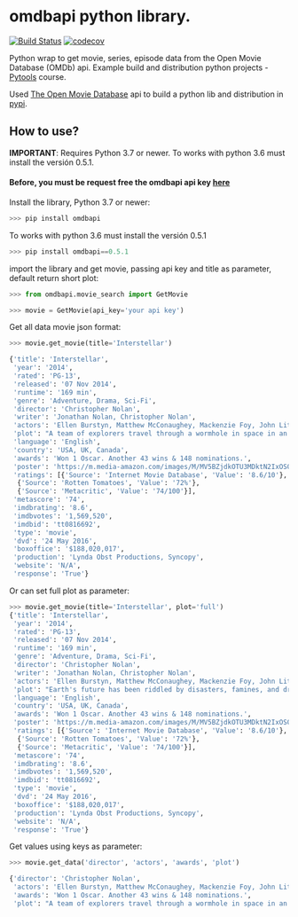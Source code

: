# omdbapi python library.
[![Build Status](https://travis-ci.org/dubirajara/omdbapi.svg?branch=master)](https://travis-ci.org/dubirajara/omdbapi)
[![codecov](https://codecov.io/gh/dubirajara/omdbapi/branch/master/graph/badge.svg)](https://codecov.io/gh/dubirajara/omdbapi)

Python wrap to get movie, series, episode data from the Open Movie Database (OMDb) api.
Example build and distribution python projects - [Pytools](http://www.python.pro.br) course.

Used [The Open Movie Database](http://www.omdbapi.com) api to build a python lib and distribution in [pypi](https://pypi.org/project/omdbapi/).

## How to use? 

**IMPORTANT**: Requires Python 3.7 or newer. To works with python 3.6 must install the versión 0.5.1.

#### Before, you must be request free the omdbapi api key [here](http://www.omdbapi.com/apikey.aspx)

Install the library, Python 3.7 or newer:
```python
>>> pip install omdbapi
```
To works with python 3.6 must install the versión 0.5.1
```python
>>> pip install omdbapi==0.5.1
```

import the library and get movie, passing api key and title as parameter, default return short plot:
```python
>>> from omdbapi.movie_search import GetMovie

>>> movie = GetMovie(api_key='your api key')
```

Get all data movie json format:
```python
>>> movie.get_movie(title='Interstellar')

{'title': 'Interstellar',
 'year': '2014',
 'rated': 'PG-13',
 'released': '07 Nov 2014',
 'runtime': '169 min',
 'genre': 'Adventure, Drama, Sci-Fi',
 'director': 'Christopher Nolan',
 'writer': 'Jonathan Nolan, Christopher Nolan',
 'actors': 'Ellen Burstyn, Matthew McConaughey, Mackenzie Foy, John Lithgow',
 'plot': "A team of explorers travel through a wormhole in space in an attempt to ensure humanity's survival.",
 'language': 'English',
 'country': 'USA, UK, Canada',
 'awards': 'Won 1 Oscar. Another 43 wins & 148 nominations.',
 'poster': 'https://m.media-amazon.com/images/M/MV5BZjdkOTU3MDktN2IxOS00OGEyLWFmMjktY2FiMmZkNWIyODZiXkEyXkFqcGdeQXVyMTMxODk2OTU@._V1_SX300.jpg',
 'ratings': [{'Source': 'Internet Movie Database', 'Value': '8.6/10'},
  {'Source': 'Rotten Tomatoes', 'Value': '72%'},
  {'Source': 'Metacritic', 'Value': '74/100'}],
 'metascore': '74',
 'imdbrating': '8.6',
 'imdbvotes': '1,569,520',
 'imdbid': 'tt0816692',
 'type': 'movie',
 'dvd': '24 May 2016',
 'boxoffice': '$188,020,017',
 'production': 'Lynda Obst Productions, Syncopy',
 'website': 'N/A',
 'response': 'True'}

```
Or can set full plot as parameter:
```python
>>> movie.get_movie(title='Interstellar', plot='full')
{'title': 'Interstellar',
 'year': '2014',
 'rated': 'PG-13',
 'released': '07 Nov 2014',
 'runtime': '169 min',
 'genre': 'Adventure, Drama, Sci-Fi',
 'director': 'Christopher Nolan',
 'writer': 'Jonathan Nolan, Christopher Nolan',
 'actors': 'Ellen Burstyn, Matthew McConaughey, Mackenzie Foy, John Lithgow',
 'plot': "Earth's future has been riddled by disasters, famines, and droughts. There is only one way to ensure mankind's survival: Interstellar travel. A newly discovered wormhole in the far reaches of our solar system allows a team of astronauts to go where no man has gone before, a planet that may have the right environment to sustain human life.",
 'language': 'English',
 'country': 'USA, UK, Canada',
 'awards': 'Won 1 Oscar. Another 43 wins & 148 nominations.',
 'poster': 'https://m.media-amazon.com/images/M/MV5BZjdkOTU3MDktN2IxOS00OGEyLWFmMjktY2FiMmZkNWIyODZiXkEyXkFqcGdeQXVyMTMxODk2OTU@._V1_SX300.jpg',
 'ratings': [{'Source': 'Internet Movie Database', 'Value': '8.6/10'},
  {'Source': 'Rotten Tomatoes', 'Value': '72%'},
  {'Source': 'Metacritic', 'Value': '74/100'}],
 'metascore': '74',
 'imdbrating': '8.6',
 'imdbvotes': '1,569,520',
 'imdbid': 'tt0816692',
 'type': 'movie',
 'dvd': '24 May 2016',
 'boxoffice': '$188,020,017',
 'production': 'Lynda Obst Productions, Syncopy',
 'website': 'N/A',
 'response': 'True'}

```

Get values using keys as parameter:
```python
>>> movie.get_data('director', 'actors', 'awards', 'plot')

{'director': 'Christopher Nolan',
 'actors': 'Ellen Burstyn, Matthew McConaughey, Mackenzie Foy, John Lithgow',
 'awards': 'Won 1 Oscar. Another 43 wins & 148 nominations.',
 'plot': "A team of explorers travel through a wormhole in space in an attempt to ensure humanity's survival."}
```
